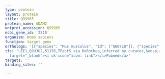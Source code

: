 ```yaml
---
type: protein
layout: protein
title: Q99965
protein_name: ADAM2
uniprot_accession: Q99965
ncbi_gene_id: '2515'
organism: Homo sapiens
function: target gene
orthologs: '[{"species": "Mus musculus", "id": ["Q60718"]}, {"species": "Rattus norvegicus", "id": ["F1M6W4"]}]'
tfs: 'LEF1,Q9UJU2,51176,TFactS_via_DoRothea,inferred by curator,&ensp;<a href="https://www.ncbi.nlm.nih.gov/pubmed/?term=22761861%5Buid%5D+OR+15979100%5Buid%5D"
  target="_blank"><i uk-icon="icon: link"></i>Pubmed</a>'
targets: ''
binding_sites: ''

---
```

